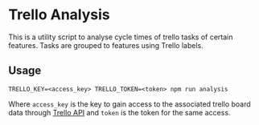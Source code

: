 Trello Analysis
===============

This is a utility script to analyse cycle times of trello tasks of certain features. Tasks are grouped to features using Trello labels.

Usage
-----

```
TRELLO_KEY=<access_key> TRELLO_TOKEN=<token> npm run analysis
```
Where `access_key` is the key to gain access to the associated trello board data through [Trello API](https://developers.trello.com/v1.0/reference) and `token` is the token for the same access.

